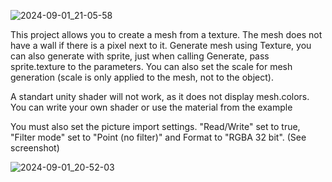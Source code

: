 ![2024-09-01_21-05-58](https://github.com/user-attachments/assets/335b395b-97e1-47fe-b2d4-5a9d08963e1a)

This project allows you to create a mesh from a texture. The mesh does not have a wall if there is a pixel next to it.
Generate mesh using Texture, you can also generate with sprite, just when calling Generate, pass sprite.texture to the parameters.
You can also set the scale for mesh generation (scale is only applied to the mesh, not to the object).

A standart unity shader will not work, as it does not display mesh.colors. You can write your own shader or use the material from the example 

You must also set the picture import settings.  "Read/Write" set to true, "Filter mode" set to "Point (no filter)" and Format to "RGBA 32 bit". (See screenshot)


![2024-09-01_20-52-03](https://github.com/user-attachments/assets/36c547a0-bcb0-4b3c-8ca5-2b2d82e2bf68)

